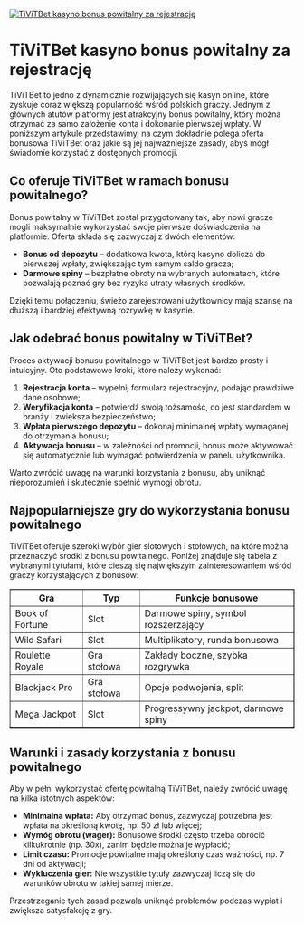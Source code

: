 [![TiViTBet kasyno bonus powitalny za rejestrację](https://123-caf.pages.dev/gitsignup.png)](https://vrmoo.ru/Bt82HjjY)

<h1>TiViTBet kasyno bonus powitalny za rejestrację</h1> <p>TiViTBet to jedno z dynamicznie rozwijających się kasyn online, które zyskuje coraz większą popularność wśród polskich graczy. Jednym z głównych atutów platformy jest atrakcyjny bonus powitalny, który można otrzymać za samo założenie konta i dokonanie pierwszej wpłaty. W poniższym artykule przedstawimy, na czym dokładnie polega oferta bonusowa TiViTBet oraz jakie są jej najważniejsze zasady, abyś mógł świadomie korzystać z dostępnych promocji.</p>  <h2>Co oferuje TiViTBet w ramach bonusu powitalnego?</h2> <p>Bonus powitalny w TiViTBet został przygotowany tak, aby nowi gracze mogli maksymalnie wykorzystać swoje pierwsze doświadczenia na platformie. Oferta składa się zazwyczaj z dwóch elementów:</p> <ul>   <li><strong>Bonus od depozytu</strong> – dodatkowa kwota, którą kasyno dolicza do pierwszej wpłaty, zwiększając tym samym saldo gracza;</li>   <li><strong>Darmowe spiny</strong> – bezpłatne obroty na wybranych automatach, które pozwalają poznać gry bez ryzyka utraty własnych środków.</li> </ul>  <p>Dzięki temu połączeniu, świeżo zarejestrowani użytkownicy mają szansę na dłuższą i bardziej efektywną rozrywkę w kasynie.</p>  <h2>Jak odebrać bonus powitalny w TiViTBet?</h2> <p>Proces aktywacji bonusu powitalnego w TiViTBet jest bardzo prosty i intuicyjny. Oto podstawowe kroki, które należy wykonać:</p> <ol>   <li><strong>Rejestracja konta</strong> – wypełnij formularz rejestracyjny, podając prawdziwe dane osobowe;</li>   <li><strong>Weryfikacja konta</strong> – potwierdź swoją tożsamość, co jest standardem w branży i zwiększa bezpieczeństwo;</li>   <li><strong>Wpłata pierwszego depozytu</strong> – dokonaj minimalnej wpłaty wymaganej do otrzymania bonusu;</li>   <li><strong>Aktywacja bonusu</strong> – w zależności od promocji, bonus może aktywować się automatycznie lub wymagać potwierdzenia w panelu użytkownika.</li> </ol>  <p>Warto zwrócić uwagę na warunki korzystania z bonusu, aby uniknąć nieporozumień i skutecznie spełnić wymogi obrotu.</p>  <h2>Najpopularniejsze gry do wykorzystania bonusu powitalnego</h2> <p>TiViTBet oferuje szeroki wybór gier slotowych i stołowych, na które można przeznaczyć środki z bonusu powitalnego. Poniżej znajduje się tabela z wybranymi tytułami, które cieszą się największym zainteresowaniem wśród graczy korzystających z bonusów:</p>  <table border="1" cellpadding="8" cellspacing="0">   <thead>     <tr>       <th>Gra</th>       <th>Typ</th>       <th>Funkcje bonusowe</th>     </tr>   </thead>   <tbody>     <tr>       <td>Book of Fortune</td>       <td>Slot</td>       <td>Darmowe spiny, symbol rozszerzający</td>     </tr>     <tr>       <td>Wild Safari</td>       <td>Slot</td>       <td>Multiplikatory, runda bonusowa</td>     </tr>     <tr>       <td>Roulette Royale</td>       <td>Gra stołowa</td>       <td>Zakłady boczne, szybka rozgrywka</td>     </tr>     <tr>       <td>Blackjack Pro</td>       <td>Gra stołowa</td>       <td>Opcje podwojenia, split</td>     </tr>     <tr>       <td>Mega Jackpot</td>       <td>Slot</td>       <td>Progressywny jackpot, darmowe spiny</td>     </tr>   </tbody> </table>  <h2>Warunki i zasady korzystania z bonusu powitalnego</h2> <p>Aby w pełni wykorzystać ofertę powitalną TiViTBet, należy zwrócić uwagę na kilka istotnych aspektów:</p> <ul>   <li><strong>Minimalna wpłata:</strong> Aby otrzymać bonus, zazwyczaj potrzebna jest wpłata na określoną kwotę, np. 50 zł lub więcej;</li>   <li><strong>Wymóg obrotu (wager):</strong> Bonusowe środki często trzeba obrócić kilkukrotnie (np. 30x), zanim będzie można je wypłacić;</li>   <li><strong>Limit czasu:</strong> Promocje powitalne mają określony czas ważności, np. 7 dni od aktywacji;</li>   <li><strong>Wykluczenia gier:</strong> Nie wszystkie tytuły zazwyczaj liczą się do warunków obrotu w takiej samej mierze.</li> </ul>  <p>Przestrzeganie tych zasad pozwala uniknąć problemów podczas wypłat i zwiększa satysfakcję z gry.</p>